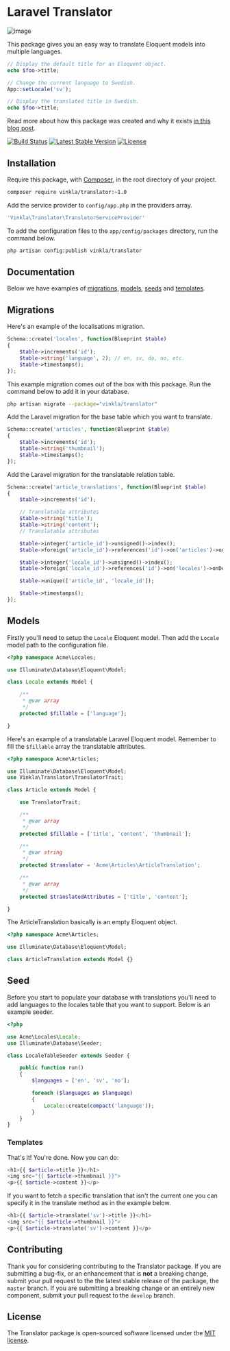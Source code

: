Laravel Translator
==================

![image](https://raw.githubusercontent.com/vinkla/vinkla.github.io/master/images/laravel-translator.png)

This package gives you an easy way to translate Eloquent models into multiple languages.

```php
// Display the default title for an Eloquent object.
echo $foo->title;

// Change the current language to Swedish.
App::setLocale('sv');

// Display the translated title in Swedish.
echo $foo->title;
```
Read more about how this package was created and why it exists [in this blog post](http://vinkla.com/2014/11/laravel-translator/).

[![Build Status](https://img.shields.io/travis/vinkla/translator/master.svg?style=flat)](https://travis-ci.org/vinkla/translator)
	[![Latest Stable Version](http://img.shields.io/packagist/v/vinkla/translator.svg?style=flat)](https://packagist.org/packages/vinkla/translator)
	[![License](https://img.shields.io/packagist/l/vinkla/translator.svg?style=flat)](https://packagist.org/packages/vinkla/translator)

## Installation

Require this package, with [Composer](https://getcomposer.org/), in the root directory of your project.

```bash
composer require vinkla/translator:~1.0
```

Add the service provider to `config/app.php` in the providers array.

```bash
'Vinkla\Translator\TranslatorServiceProvider'
```

To add the configuration files to the `app/config/packages` directory, run the command below.
```bash
php artisan config:publish vinkla/translator
```

## Documentation

Below we have examples of [migrations](#migrations), [models](#models), [seeds](#seeds) and [templates](#templates).

## Migrations

Here's an example of the localisations migration.

```php
Schema::create('locales', function(Blueprint $table)
{
	$table->increments('id');
	$table->string('language', 2); // en, sv, da, no, etc.
	$table->timestamps();
});
```

This example migration comes out of the box with this package. Run the command below to add it in your database.
```bash
php artisan migrate --package="vinkla/translator"
```

Add the Laravel migration for the base table which you want to translate.

```php
Schema::create('articles', function(Blueprint $table)
{
	$table->increments('id');
	$table->string('thumbnail');
	$table->timestamps();
});
```

Add the Laravel migration for the translatable relation table.

```php
Schema::create('article_translations', function(Blueprint $table)
{
	$table->increments('id');

	// Translatable attributes
	$table->string('title');
	$table->string('content');
	// Translatable attributes

	$table->integer('article_id')->unsigned()->index();
	$table->foreign('article_id')->references('id')->on('articles')->onDelete('cascade');

	$table->integer('locale_id')->unsigned()->index();
	$table->foreign('locale_id')->references('id')->on('locales')->onDelete('cascade');

	$table->unique(['article_id', 'locale_id']);

	$table->timestamps();
});
```

## Models
Firstly you'll need to setup the `Locale` Eloquent model. Then add the `Locale` model path to the configuration file.

```php
<?php namespace Acme\Locales;

use Illuminate\Database\Eloquent\Model;

class Locale extends Model {

	/**
	 * @var array
	 */
	protected $fillable = ['language'];

}
```

Here's an example of a translatable Laravel Eloquent model. Remember to fill the `$fillable` array the translatable attributes.


```php
<?php namespace Acme\Articles;

use Illuminate\Database\Eloquent\Model;
use Vinkla\Translator\TranslatorTrait;

class Article extends Model {

	use TranslatorTrait;

	/**
	 * @var array
	 */
	protected $fillable = ['title', 'content', 'thumbnail'];

	/**
	 * @var string
	 */
	protected $translator = 'Acme\Articles\ArticleTranslation';

	/**
	 * @var array
	 */
	protected $translatedAttributes = ['title', 'content'];

}
```

The ArticleTranslation basically is an empty Eloquent object.
```php
<?php namespace Acme\Articles;

use Illuminate\Database\Eloquent\Model;

class ArticleTranslation extends Model {}
```

## Seed
Before you start to populate your database with translations you'll need to add languages to the locales table that you want to support. Below is an example seeder.

```php
<?php

use Acme\Locales\Locale;
use Illuminate\Database\Seeder;

class LocaleTableSeeder extends Seeder {

	public function run()
	{
		$languages = ['en', 'sv', 'no'];

		foreach ($languages as $language)
		{
			Locale::create(compact('language'));
		}
	}
}
```

### Templates

That's it! You're done. Now you can do:
```php
<h1>{{ $article->title }}</h1>
<img src="{{ $article->thumbnail }}">
<p>{{ $article->content }}</p>
```

If you want to fetch a specific translation that isn't the current one you can specify it in the translate method as in the example below.
```php
<h1>{{ $article->translate('sv')->title }}</h1>
<img src="{{ $article->thumbnail }}">
<p>{{ $article->translate('sv')->content }}</p>
```

## Contributing

Thank you for considering contributing to the Translator package. If you are submitting a bug-fix, or an enhancement that is **not** a breaking change, submit your pull request to the the latest stable release of the package, the `master` branch. If you are submitting a breaking change or an entirely new component, submit your pull request to the `develop` branch.

## License

The Translator package is open-sourced software licensed under the [MIT license](http://opensource.org/licenses/MIT).
